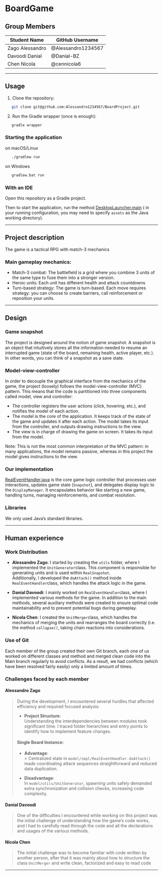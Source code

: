 # BoardGame

## Group Members

| Student Name    | GitHub Username    |
|-----------------|--------------------|
| Zago Alessandro | @Alessandro1234567 |
| Davoodi Danial  | @Danial-BZ         |
| Chen Nicola     | @cennicola6        |

---

## Usage

1. Clone the repository:

```bash
   git clone git@github.com:Alessandro1234567/BoardProject.git
   ```

2. Run the Gradle wrapper (once is enough):

```bash
   gradle wrapper
   ```

### Starting the application

on macOS/Linux

```bash
   ./gradlew run
   ```

on Windows

```bash
   gradlew.bat run
   ```

### With an IDE

Open this repository as a Gradle project.

Then to start the application, run the
method [DesktopLauncher.main](https://github.com/Alessandro1234567/BoardProject/blob/main/desktop/src/it/unibz/inf/pp/clash/DesktopLauncher.java) (
in your running configuration, you may need to specify `assets` as the Java working directory).

---

## Project description

The game is a tactical RPG with match-3 mechanics

### Main gameplay mechanics:

- Match-3 combat: The battlefield is a grid where you combine 3 units of the same type to fuse them into a stronger
  version.
- Heroic units: Each unit has different health and attack countdowns
- Turn-based strategy: The game is turn-based. Each move requires strategy: you can choose to create barriers, call
  reinforcement or reposition your units.

---

## Design

### Game snapshot

The project is designed around the notion of game snapshot.
A snapshot is an object that intuitively stores all the information needed to resume an interrupted game (state of the
board, remaining health, active player, etc.).
In other words, you can think of a snapshot as a save state.

### Model-view-controller

In order to decouple the graphical interface from the mechanics of the game, the project (loosely) follows the
model-view-controller (MVC) pattern.
This means that the code is partitioned into three components called model, view and controller:

- The controller registers the user actions (click, hovering, etc.), and notifies the model of each action.
- The model is the core of the application. It keeps track of the state of the game and updates it after each action.
  The model takes its input from the controller, and outputs drawing instructions to the view.
- The view is in charge of drawing the game on screen. It takes its input from the model.

Note: This is not the most common interpretation of the MVC pattern: in many applications, the model remains passive,
whereas in this project the model gives instructions to the view.

### Our implementation

[RealEventHandler.java](core%2Fsrc%2Fmain%2Fjava%2Fit%2Funibz%2Finf%2Fpp%2Fclash%2Fmodel%2Fimpl%2FRealEventHandler.java)
is the core game logic controller that processes user interactions, updates game state (`Snapshot`), and delegates
display logic to the `DisplayManager`. It encapsulates behavior like starting a new game, handling turns, managing
reinforcements, and combat resolution.

### Libraries

We only used Java’s standard libraries.

---

## Human experience

### Work Distribution

- **Alessandro Zago**: I started by creating the `utils` folder, where I implemented the `UnitGenerator`class. This
  component is responsible for generating units and is used within `RealSnapshot`.  
  Additionally, I developed the `doAttack()` method inside `RealEventHandler`class, which handles the attack logic in the
  game.


- **Danial Davoodi**:
  I mainly worked on `RealEventHandler`class, where I implemented various methods for the game. In addition to the main
  methods, several auxiliary methods were created to ensure optimal code maintainability and to prevent potential bugs
  during gameplay.


- **Nicola Chen**: I created the `UnitMerger`class, which handles the mechanics of merging the units and rearranges the
  board correctly (i.e. the method `collapse()`, taking chain reactions into considerations.

### Use of Git

Each member of the group created their own Git branch, each one of us worked on different classes and method and merged
clean code into the Main branch regularly to avoid conflicts.
As a result, we had conflicts (which have been resolved fairly easily) only a limited amount of times.

### Challenges faced by each member

#### Alessandro Zago

> During the development, I encountered several hurdles that affected efficiency and required focused analysis:
>
> - **Project Structure**:  
    Understanding the interdependencies between modules took significant time. I traced folder hierarchies and entry
    points to identify how to implement feature changes.
>
> #### Single Board Instance:
>
> - **Advantage**:  
    > Centralized state in `model/impl/RealEventHandler.doAttack()` made coordinating attack sequences straightforward
    and reduced data duplication.
>
>- **Disadvantage**:  
   > In `model/utils/UnitGenerator`, spawning units safely demanded extra synchronization and collision checks,
   increasing code complexity.

#### Danial Davoodi

> One of the difficulties I encountered while working on this project was the initial challenge of understanding how the
> game’s code works, and I had to carefully read through the code and all the declarations and usages of the various
> methods.

#### Nicola Chen

> The initial challenge was to become familiar with code written by another person, after that it was mainly about how to structure the class `UnitMerger`
> and write clean, factorized and easy to read code
---